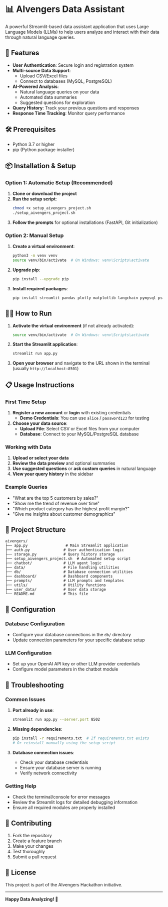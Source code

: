 # 📊 AIvengers Data Assistant

A powerful Streamlit-based data assistant application that uses Large Language Models (LLMs) to help users analyze and interact with their data through natural language queries.

## 🚀 Features

- **User Authentication**: Secure login and registration system
- **Multi-source Data Support**: 
  - Upload CSV/Excel files
  - Connect to databases (MySQL, PostgreSQL)
- **AI-Powered Analysis**: 
  - Natural language queries on your data
  - Automated data summaries
  - Suggested questions for exploration
- **Query History**: Track your previous questions and responses
- **Response Time Tracking**: Monitor query performance

## 🛠️ Prerequisites

- Python 3.7 or higher
- pip (Python package installer)

## 📦 Installation & Setup

### Option 1: Automatic Setup (Recommended)

1. **Clone or download the project**
2. **Run the setup script**:
   ```bash
   chmod +x setup_aivengers_project.sh
   ./setup_aivengers_project.sh
   ```
3. **Follow the prompts** for optional installations (FastAPI, Git initialization)

### Option 2: Manual Setup

1. **Create a virtual environment**:
   ```bash
   python3 -m venv venv
   source venv/bin/activate  # On Windows: venv\Scripts\activate
   ```

2. **Upgrade pip**:
   ```bash
   pip install --upgrade pip
   ```

3. **Install required packages**:
   ```bash
   pip install streamlit pandas plotly matplotlib langchain pymysql psycopg2-binary openai
   ```

## 🏃‍♂️ How to Run

1. **Activate the virtual environment** (if not already activated):
   ```bash
   source venv/bin/activate  # On Windows: venv\Scripts\activate
   ```

2. **Start the Streamlit application**:
   ```bash
   streamlit run app.py
   ```

3. **Open your browser** and navigate to the URL shown in the terminal (usually `http://localhost:8501`)

## 📋 Usage Instructions

### First Time Setup
1. **Register a new account** or **login** with existing credentials
   - **Demo Credentials**: You can use `alice` / `password123` for testing
2. **Choose your data source**:
   - **Upload File**: Select CSV or Excel files from your computer
   - **Database**: Connect to your MySQL/PostgreSQL database

### Working with Data
1. **Upload or select your data**
2. **Review the data preview** and optional summaries
3. **Use suggested questions** or **ask custom queries** in natural language
4. **View your query history** in the sidebar

### Example Queries
- "What are the top 5 customers by sales?"
- "Show me the trend of revenue over time"
- "Which product category has the highest profit margin?"
- "Give me insights about customer demographics"

## 📁 Project Structure

```
aivengers/
├── app.py                 # Main Streamlit application
├── auth.py               # User authentication logic
├── storage.py            # Query history storage
├── setup_aivengers_project.sh  # Automated setup script
├── chatbot/              # LLM agent logic
├── data/                 # File handling utilities
├── db/                   # Database connection utilities
├── dashboard/            # Dashboard components
├── prompts/              # LLM prompts and templates
├── utils/                # Utility functions
├── user_data/            # User data storage
└── README.md             # This file
```

## 🔧 Configuration

### Database Configuration
- Configure your database connections in the `db/` directory
- Update connection parameters for your specific database setup

### LLM Configuration
- Set up your OpenAI API key or other LLM provider credentials
- Configure model parameters in the chatbot module

## 🐛 Troubleshooting

### Common Issues

1. **Port already in use**:
   ```bash
   streamlit run app.py --server.port 8502
   ```

2. **Missing dependencies**:
   ```bash
   pip install -r requirements.txt  # If requirements.txt exists
   # Or reinstall manually using the setup script
   ```

3. **Database connection issues**:
   - Check your database credentials
   - Ensure your database server is running
   - Verify network connectivity

### Getting Help
- Check the terminal/console for error messages
- Review the Streamlit logs for detailed debugging information
- Ensure all required modules are properly installed

## 🤝 Contributing

1. Fork the repository
2. Create a feature branch
3. Make your changes
4. Test thoroughly
5. Submit a pull request

## 📄 License

This project is part of the AIvengers Hackathon initiative.

---

**Happy Data Analyzing! 🎉**
